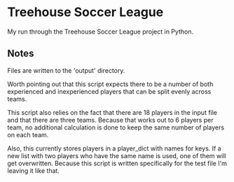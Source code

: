 Treehouse Soccer League
=======================

My run through the Treehouse Soccer League project in Python. 

Notes
-----

Files are written to the 'output' directory.

Worth pointing out that this script expects there to be a number of both experienced and inexperienced players that can be split evenly across teams. 

This script also relies on the fact that there are 18 players in the input file and that there are three teams. Because that works out to 6 players per team, no additional calculation is done to keep the same number of players on each team.

Also, this currently stores players in a player_dict with names for keys. If a new list with two players who have the same name is used, one of them will get overwritten. Because this script is written specifically for the test file I'm leaving it like that.
